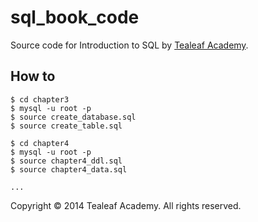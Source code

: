 # sql_book_code 

Source code for Introduction to SQL by [Tealeaf Academy](http://www.gotealeaf.com/). 

## How to

    $ cd chapter3
    $ mysql -u root -p 
    $ source create_database.sql
    $ source create_table.sql        

    $ cd chapter4
    $ mysql -u root -p
    $ source chapter4_ddl.sql
    $ source chapter4_data.sql        
    
    ...

Copyright &copy; 2014 Tealeaf Academy. All rights reserved.    